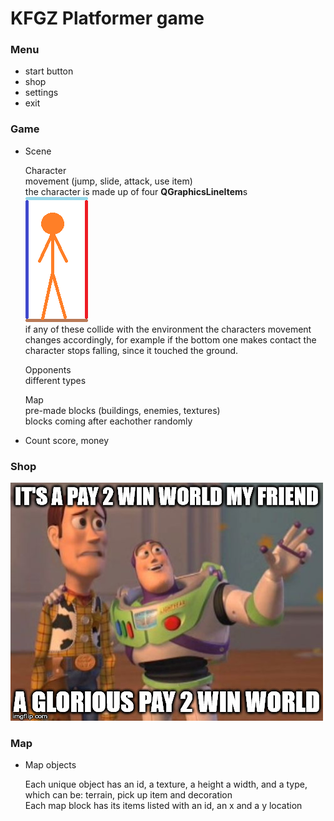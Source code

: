 # KFGZ Platformer game

### Menu
* start button
* shop
* settings
* exit
### Game
* Scene

   Character  
   movement (jump, slide, attack, use item)   
   the character is made up of four **QGraphicsLineItem**s   
   ![character](readmeIMG/character.png)   
   if any of these collide with the environment the characters movement changes accordingly, for example if the bottom one makes contact the character stops falling, since it touched the ground.
   
   Opponents  
   different types
   
   Map  
   pre-made blocks (buildings, enemies, textures)  
   blocks coming after eachother randomly
* Count score, money
### Shop
![shop](readmeIMG/shop.jpg)   
### Map
* Map objects

   Each unique object has an id, a texture, a height a width, and a type, which can be: terrain, pick up item and decoration   
   Each map block has its items listed with an id, an x and a y location